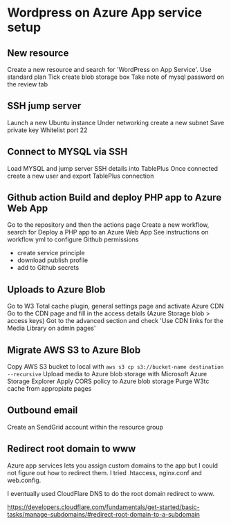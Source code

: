 # Wordpress on Azure App service setup

## New resource
Create a new resource and search for 'WordPress on App Service'.
Use standard plan
Tick create blob storage box
Take note of mysql password on the review tab

## SSH jump server
Launch a new Ubuntu instance
Under networking create a new subnet 
Save private key
Whitelist port 22

## Connect to MYSQL via SSH
Load MYSQL and jump server SSH details into TablePlus
Once connected create a new user and export TablePlus connection

## Github action Build and deploy PHP app to Azure Web App
Go to the repository and then the actions page
Create a new workflow, search for Deploy a PHP app to an Azure Web App
See instructions on workflow yml to configure Github permissions
- create service principle
- download publish profile
- add to Github secrets

## Uploads to Azure Blob
Go to W3 Total cache plugin, general settings page and activate Azure CDN
Go to the CDN page and fill in the access details (Azure Storage blob > access keys)
Got to the advanced section and check 'Use CDN links for the Media Library on admin pages'

## Migrate AWS S3 to Azure Blob
Copy AWS S3 bucket to local with `aws s3 cp s3://bucket-name destination --recursive`
Upload media to Azure blob storage with Microsoft Azure Storage Explorer
Apply CORS policy to Azure blob storage
Purge W3tc cache from appropiate pages

## Outbound email
Create an SendGrid account within the resource group

## Redirect root domain to www
Azure app services lets you assign custom domains to the app but I could not figure out how to redirect them. I tried .htaccess, nginx.conf and web.config.

I eventually used CloudFlare DNS to do the root domain redirect to www.

https://developers.cloudflare.com/fundamentals/get-started/basic-tasks/manage-subdomains/#redirect-root-domain-to-a-subdomain
